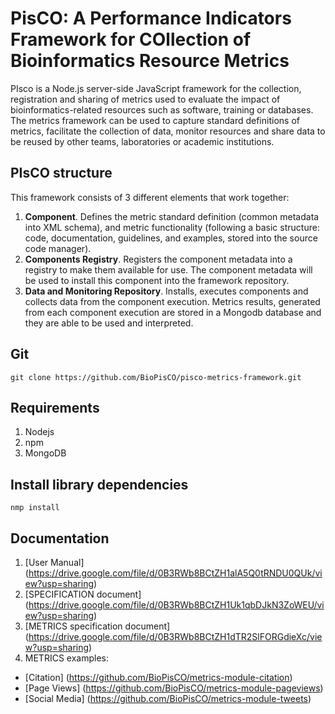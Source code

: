 # PisCO: A Performance Indicators Framework for COllection of Bioinformatics Resource Metrics

PIsco is a Node.js server-side JavaScript framework for the collection, registration and sharing of metrics used to evaluate the impact of bioinformatics-related resources such as software, training or databases. The metrics framework can be used to capture standard definitions of metrics, facilitate the collection of data, monitor resources and share data to be reused by other teams, laboratories or academic institutions.


## PIsCO structure

This framework consists of 3 different elements that work together:

1. **Component**. Defines the metric standard definition (common metadata into  XML schema), and metric functionality (following a basic structure: code, documentation, guidelines, and examples, stored into the source code manager).
2. **Components Registry**. Registers the component metadata into a registry to make them available for use. The component metadata will be used to install this component into the framework repository.
3. **Data and Monitoring Repository**. Installs, executes components and collects data from the component execution.  Metrics results, generated from each component execution are stored in a Mongodb database and they are able to be used and interpreted.

## Git

`git clone https://github.com/BioPisCO/pisco-metrics-framework.git`

## Requirements

1. Nodejs
2. npm
3. MongoDB

## Install library dependencies

`nmp install`

## Documentation

1. [User Manual] (https://drive.google.com/file/d/0B3RWb8BCtZH1alA5Q0tRNDU0QUk/view?usp=sharing)
2. [SPECIFICATION document] (https://drive.google.com/file/d/0B3RWb8BCtZH1Uk1qbDJkN3ZoWEU/view?usp=sharing)
3. [METRICS specification document] (https://drive.google.com/file/d/0B3RWb8BCtZH1dTR2SlFORGdieXc/view?usp=sharing)
4. METRICS examples:
 * [Citation] (https://github.com/BioPisCO/metrics-module-citation) 
 * [Page Views] (https://github.com/BioPisCO/metrics-module-pageviews)
 * [Social Media] (https://github.com/BioPisCO/metrics-module-tweets)


